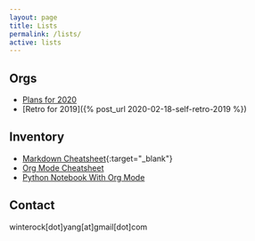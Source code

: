 ```yaml
---
layout: page
title: Lists
permalink: /lists/
active: lists
---
```


## Orgs
- [Plans for 2020](/orgs/plans-for-2020)
- [Retro for 2019]({% post_url 2020-02-18-self-retro-2019 %})

## Inventory
- [Markdown Cheatsheet](https://github.com/adam-p/markdown-here/wiki/Markdown-Cheatsheet){:target="_blank"}
- [Org Mode Cheatsheet](/orgs/org-mode-cheatsheet)
- [Python Notebook With Org Mode](/orgs/python-example)

## Contact
winterock[dot]yang[at]gmail[dot]com
